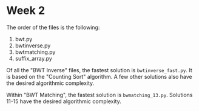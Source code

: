 # Week 2
The order of the files is the following:
1. bwt.py
2. bwtinverse.py
3. bwtmatching.py
4. suffix_array.py

Of all the "BWT Inverse" files, the fastest solution is `bwtinverse_fast.py`. It is based on the "Counting Sort" algorithm. A few other solutions also have the desired algorithmic complexity.

Within "BWT Matching", the fastest solution is `bwmatching_13.py`. Solutions 11-15 have the desired algorithmic complexity.
